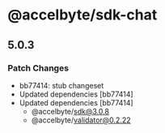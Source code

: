# @accelbyte/sdk-chat

## 5.0.3

### Patch Changes

- bb77414: stub changeset
- Updated dependencies [bb77414]
- Updated dependencies [bb77414]
  - @accelbyte/sdk@3.0.8
  - @accelbyte/validator@0.2.22
